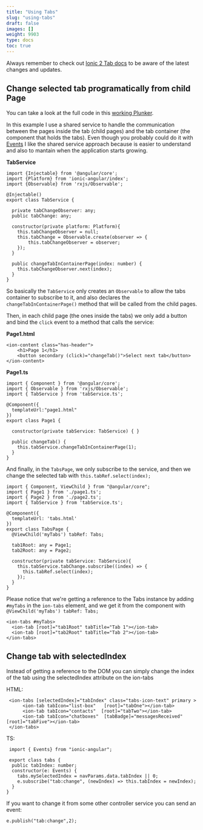 ```yaml
---
title: "Using Tabs"
slug: "using-tabs"
draft: false
images: []
weight: 9903
type: docs
toc: true
---
```


Always remember to check out [Ionic 2 Tab docs](http://ionicframework.com/docs/v2/api/components/tabs/Tabs/) to be aware of the latest changes and updates.

## Change selected tab programatically from child Page
You can take a look at the full code in this [working Plunker](http://plnkr.co/edit/4ZmJyO?p=preview).

In this example I use a shared service to handle the communication between the pages inside the tab (child pages) and the tab container (the component that holds the tabs). Even though you probably could do it with [Events](http://ionicframework.com/docs/v2/api/util/Events/) I like the shared service approach because is easier to understand and also to mantain when the application starts growing.

**TabService**

    import {Injectable} from '@angular/core';
    import {Platform} from 'ionic-angular/index';
    import {Observable} from 'rxjs/Observable';
     
    @Injectable()
    export class TabService { 
      
      private tabChangeObserver: any;
      public tabChange: any;
    
      constructor(private platform: Platform){
        this.tabChangeObserver = null;
        this.tabChange = Observable.create(observer => {
            this.tabChangeObserver = observer;
        });
      }
      
      public changeTabInContainerPage(index: number) {
        this.tabChangeObserver.next(index);
      }
    }

So basically the `TabService` only creates an `Observable` to allow the tabs container to subscribe to it, and also declares the `changeTabInContainerPage()` method that will be called from the child pages.

Then, in each child page (the ones inside the tabs) we only add a button and bind the `click` event to a method that calls the service:

**Page1.html**

    <ion-content class="has-header">
        <h1>Page 1</h1>
        <button secondary (click)="changeTab()">Select next tab</button>
    </ion-content>

**Page1.ts**

    import { Component } from '@angular/core';
    import { Observable } from 'rxjs/Observable';
    import { TabService } from 'tabService.ts';
    
    @Component({
      templateUrl:"page1.html"
    })
    export class Page1 {
    
      constructor(private tabService: TabService) { }
    
      public changeTab() {
        this.tabService.changeTabInContainerPage(1);
      }
    }

And finally, in the `TabsPage`, we only subscribe to the service, and then we change the selected tab with `this.tabRef.select(index);`

    import { Component, ViewChild } from "@angular/core";
    import { Page1 } from './page1.ts';
    import { Page2 } from './page2.ts';
    import { TabService } from 'tabService.ts'; 
    
    @Component({
      templateUrl: 'tabs.html'
    })
    export class TabsPage {
      @ViewChild('myTabs') tabRef: Tabs;
    
      tab1Root: any = Page1;
      tab2Root: any = Page2;
    
      constructor(private tabService: TabService){
        this.tabService.tabChange.subscribe((index) => {
          this.tabRef.select(index);
        });
      }
    }

Please notice that we're getting a reference to the Tabs instance by adding `#myTabs` in the `ion-tabs` element, and we get it from the component with `@ViewChild('myTabs') tabRef: Tabs;`

    <ion-tabs #myTabs>
      <ion-tab [root]="tab1Root" tabTitle="Tab 1"></ion-tab>
      <ion-tab [root]="tab2Root" tabTitle="Tab 2"></ion-tab>
    </ion-tabs>

## Change tab with selectedIndex
Instead of getting a reference to the DOM you can simply change the index of the tab using the selectedIndex attribute on the ion-tabs

HTML:

     <ion-tabs [selectedIndex]="tabIndex" class="tabs-icon-text" primary >
          <ion-tab tabIcon="list-box"   [root]="tabOne"></ion-tab>
          <ion-tab tabIcon="contacts"  [root]="tabTwo"></ion-tab>
          <ion-tab tabIcon="chatboxes"  [tabBadge]="messagesReceived" [root]="tabFive"></ion-tab> 
     </ion-tabs>

TS:
   
     import { Events} from "ionic-angular";

     export class tabs {
      public tabIndex: number;
      constructor(e: Events) {
        tabs.mySelectedIndex = navParams.data.tabIndex || 0;
        e.subscribe("tab:change", (newIndex) => this.tabIndex = newIndex);
      }
    }



If you want to change it from some other controller service you can send an event:

    e.publish("tab:change",2);



